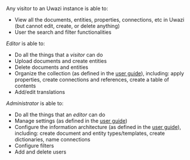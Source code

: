 Any visitor to an Uwazi instance is able to:
- View all the documents, entities, properties, connections, etc in Uwazi (but cannot edit, create, or delete anything)
- User the search and filter functionalities

*Editor* is able to:
- Do all the things that a _visitor_ can do
- Upload documents and create entities
- Delete documents and entities
- Organize the collection (as defined in the [user guide](https://github.com/huridocs/uwazi/wiki)), including: apply properties, create connections and references, create a table of contents
- Add/edit translations

*Administrator* is able to:
- Do all the things that an _editor_ can do
- Manage settings (as defined in the [user guide](https://github.com/huridocs/uwazi/wiki))
- Configure the information architecture (as defined in the [user guide](https://github.com/huridocs/uwazi/wiki)), including: create document and entity types/templates, create dictionaries, name connections
- Configure filters
- Add and delete users